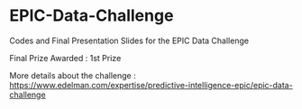 # EPIC-Data-Challenge
Codes and Final Presentation Slides for the EPIC Data Challenge

Final Prize Awarded : 1st Prize

More details about the challenge : https://www.edelman.com/expertise/predictive-intelligence-epic/epic-data-challenge
